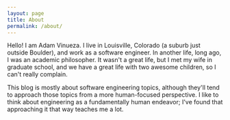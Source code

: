 ```yaml
---
layout: page
title: About
permalink: /about/
---
```

Hello! I am Adam Vinueza. I live in Louisville, Colorado (a suburb just outside
Boulder), and work as a software engineer. In another life, long ago, I was an
academic philosopher. It wasn't a great life, but I met my wife in graduate
school, and we have a great life with two awesome children, so I can't really
complain.

This blog is mostly about software engineering topics, although they'll tend to
approach those topics from a more human-focused perspective. I like to think
about engineering as a fundamentally human endeavor; I've found that approaching
it that way teaches me a lot.
